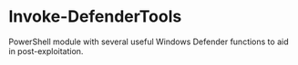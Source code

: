 # Invoke-DefenderTools
PowerShell module with several useful Windows Defender functions to aid in post-exploitation.
